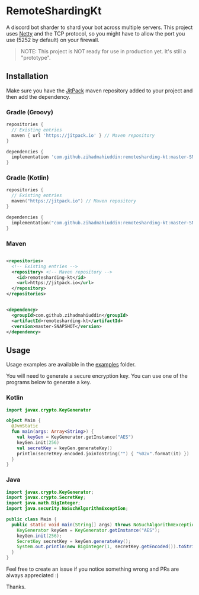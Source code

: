 # RemoteShardingKt

A discord bot sharder to shard your bot across multiple servers. This project
uses [Netty](https://github.com/netty/netty) and the TCP protocol, so you might have to allow the port you use (5252 by
default) on your firewall.

> NOTE: This project is NOT ready for use in production yet. It's still a "prototype".

## Installation

Make sure you have the [JitPack](https://jitpack.io) maven repository added to your project and then add the dependency.

### Gradle (Groovy)

```groovy
repositories {
  // Existing entries
  maven { url 'https://jitpack.io' } // Maven repository
}

dependencies {
  implementation 'com.github.zihadmahiuddin:remotesharding-kt:master-SNAPSHOT'
}
```

### Gradle (Kotlin)

```kotlin
repositories {
  // Existing entries
  maven("https://jitpack.io") // Maven repository
}

dependencies {
  implementation("com.github.zihadmahiuddin:remotesharding-kt:master-SNAPSHOT")
}
```

### Maven

```xml

<repositories>
  <!-- Existing entries -->
  <repository> <!-- Maven repository -->
    <id>remotesharding-kt</id>
    <url>https://jitpack.io</url>
  </repository>
</repositories>
```

```xml

<dependency>
  <groupId>com.github.zihadmahiuddin</groupId>
  <artifactId>remotesharding-kt</artifactId>
  <version>master-SNAPSHOT</version>
</dependency>
```

## Usage

Usage examples are available in the [examples](examples) folder.

You will need to generate a secure encryption key. You can use one of the programs below to generate a key.

### Kotlin

```kotlin
import javax.crypto.KeyGenerator

object Main {
  @JvmStatic
  fun main(args: Array<String>) {
    val keyGen = KeyGenerator.getInstance("AES")
    keyGen.init(256)
    val secretKey = keyGen.generateKey()
    println(secretKey.encoded.joinToString("") { "%02x".format(it) })
  }
}
```

### Java

```java
import javax.crypto.KeyGenerator;
import javax.crypto.SecretKey;
import java.math.BigInteger;
import java.security.NoSuchAlgorithmException;

public class Main {
  public static void main(String[] args) throws NoSuchAlgorithmException {
    KeyGenerator keyGen = KeyGenerator.getInstance("AES");
    keyGen.init(256);
    SecretKey secretKey = keyGen.generateKey();
    System.out.println(new BigInteger(1, secretKey.getEncoded()).toString(16));
  }
}
```

Feel free to create an issue if you notice something wrong and PRs are always appreciated :)

Thanks.
